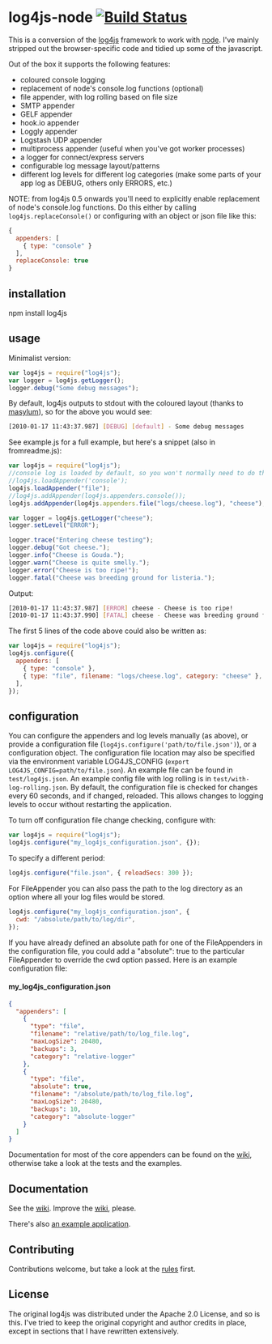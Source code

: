 # log4js-node [![Build Status](https://secure.travis-ci.org/nomiddlename/log4js-node.png?branch=master)](http://travis-ci.org/nomiddlename/log4js-node)

This is a conversion of the [log4js](https://github.com/stritti/log4js)
framework to work with [node](http://nodejs.org). I've mainly stripped out the browser-specific code and tidied up some of the javascript.

Out of the box it supports the following features:

- coloured console logging
- replacement of node's console.log functions (optional)
- file appender, with log rolling based on file size
- SMTP appender
- GELF appender
- hook.io appender
- Loggly appender
- Logstash UDP appender
- multiprocess appender (useful when you've got worker processes)
- a logger for connect/express servers
- configurable log message layout/patterns
- different log levels for different log categories (make some parts of your app log as DEBUG, others only ERRORS, etc.)

NOTE: from log4js 0.5 onwards you'll need to explicitly enable replacement of node's console.log functions. Do this either by calling `log4js.replaceConsole()` or configuring with an object or json file like this:

```javascript
{
  appenders: [
    { type: "console" }
  ],
  replaceConsole: true
}
```

## installation

npm install log4js

## usage

Minimalist version:

```javascript
var log4js = require("log4js");
var logger = log4js.getLogger();
logger.debug("Some debug messages");
```

By default, log4js outputs to stdout with the coloured layout (thanks to [masylum](http://github.com/masylum)), so for the above you would see:

```bash
[2010-01-17 11:43:37.987] [DEBUG] [default] - Some debug messages
```

See example.js for a full example, but here's a snippet (also in fromreadme.js):

```javascript
var log4js = require("log4js");
//console log is loaded by default, so you won't normally need to do this
//log4js.loadAppender('console');
log4js.loadAppender("file");
//log4js.addAppender(log4js.appenders.console());
log4js.addAppender(log4js.appenders.file("logs/cheese.log"), "cheese");

var logger = log4js.getLogger("cheese");
logger.setLevel("ERROR");

logger.trace("Entering cheese testing");
logger.debug("Got cheese.");
logger.info("Cheese is Gouda.");
logger.warn("Cheese is quite smelly.");
logger.error("Cheese is too ripe!");
logger.fatal("Cheese was breeding ground for listeria.");
```

Output:

```bash
[2010-01-17 11:43:37.987] [ERROR] cheese - Cheese is too ripe!
[2010-01-17 11:43:37.990] [FATAL] cheese - Cheese was breeding ground for listeria.
```

The first 5 lines of the code above could also be written as:

```javascript
var log4js = require("log4js");
log4js.configure({
  appenders: [
    { type: "console" },
    { type: "file", filename: "logs/cheese.log", category: "cheese" },
  ],
});
```

## configuration

You can configure the appenders and log levels manually (as above), or provide a
configuration file (`log4js.configure('path/to/file.json')`), or a configuration object. The
configuration file location may also be specified via the environment variable
LOG4JS_CONFIG (`export LOG4JS_CONFIG=path/to/file.json`).
An example file can be found in `test/log4js.json`. An example config file with log rolling is in `test/with-log-rolling.json`.
By default, the configuration file is checked for changes every 60 seconds, and if changed, reloaded. This allows changes to logging levels to occur without restarting the application.

To turn off configuration file change checking, configure with:

```javascript
var log4js = require("log4js");
log4js.configure("my_log4js_configuration.json", {});
```

To specify a different period:

```javascript
log4js.configure("file.json", { reloadSecs: 300 });
```

For FileAppender you can also pass the path to the log directory as an option where all your log files would be stored.

```javascript
log4js.configure("my_log4js_configuration.json", {
  cwd: "/absolute/path/to/log/dir",
});
```

If you have already defined an absolute path for one of the FileAppenders in the configuration file, you could add a "absolute": true to the particular FileAppender to override the cwd option passed. Here is an example configuration file:

#### my_log4js_configuration.json

```json
{
  "appenders": [
    {
      "type": "file",
      "filename": "relative/path/to/log_file.log",
      "maxLogSize": 20480,
      "backups": 3,
      "category": "relative-logger"
    },
    {
      "type": "file",
      "absolute": true,
      "filename": "/absolute/path/to/log_file.log",
      "maxLogSize": 20480,
      "backups": 10,
      "category": "absolute-logger"
    }
  ]
}
```

Documentation for most of the core appenders can be found on the [wiki](https://github.com/nomiddlename/log4js-node/wiki/Appenders), otherwise take a look at the tests and the examples.

## Documentation

See the [wiki](https://github.com/nomiddlename/log4js-node/wiki). Improve the [wiki](https://github.com/nomiddlename/log4js-node/wiki), please.

There's also [an example application](https://github.com/nomiddlename/log4js-example).

## Contributing

Contributions welcome, but take a look at the [rules](https://github.com/nomiddlename/log4js-node/wiki/Contributing) first.

## License

The original log4js was distributed under the Apache 2.0 License, and so is this. I've tried to
keep the original copyright and author credits in place, except in sections that I have rewritten
extensively.
